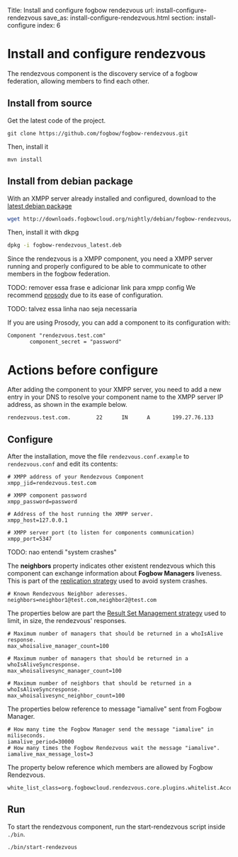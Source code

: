 Title: Install and configure fogbow rendezvous
url: install-configure-rendezvous
save_as: install-configure-rendezvous.html
section: install-configure
index: 6

Install and configure rendezvous
==========

The rendezvous component is the discovery service of a fogbow federation, allowing members to find each other.

## Install from source
Get the latest code of the project.
``` shell
git clone https://github.com/fogbow/fogbow-rendezvous.git
```
Then, install it
``` shell
mvn install
```

## Install from debian package
With an XMPP server already installed and configured, download to the <a href="http://downloads.fogbowcloud.org/nightly/debian/fogbow-rendezvous/fogbow-rendezvous_latest.deb" target=_blank>latest debian package</a>
```bash
wget http://downloads.fogbowcloud.org/nightly/debian/fogbow-rendezvous/fogbow-rendezvous_latest.deb
```

Then, install it with dkpg
```bash
dpkg -i fogbow-rendezvous_latest.deb
```

Since the rendezvous is a XMPP component, you need a XMPP server running and properly configured to be able to communicate to other members in the fogbow federation.

TODO: remover essa frase e adicionar link para xmpp config
We recommend <a href="https://prosody.im/" target="_blank">prosody</a> due to its ease of configuration.

TODO: talvez essa linha nao seja necessaria

If you are using Prosody, you can add a component to its configuration with:
``` shell
Component "rendezvous.test.com"
       component_secret = "password"
```
# Actions before configure
After adding the component to your XMPP server, you need to add a new entry in your DNS to resolve your component name to the XMPP server IP address, as shown in the example below.
``` shell
rendezvous.test.com.        22      IN      A       199.27.76.133
```

## Configure
After the installation, move the file ```rendezvous.conf.example``` to ```rendezvous.conf``` and edit its contents:
``` shell
# XMPP address of your Rendezvous Component
xmpp_jid=rendezvous.test.com

# XMPP component password
xmpp_password=password

# Address of the host running the XMPP server.
xmpp_host=127.0.0.1

# XMPP server port (to listen for components communication)
xmpp_port=5347
```

TODO: nao entendi "system crashes"

The **neighbors** property indicates other existent rendezvous which this component can exchange information about **Fogbow Managers** liveness. This is part of the [replication strategy](http://www.fogbowcloud.org/rendezvous) used to avoid system crashes.

``` shell
# Known Rendezvous Neighbor aderesses.
neighbors=neighbor1@test.com,neighbor2@test.com
```

The properties below are part the [Result Set Management strategy](http://www.fogbowcloud.org/rendezvous) used to limit, in size, the rendezvous' responses.
``` shell
# Maximum number of managers that should be returned in a whoIsAlive response.
max_whoisalive_manager_count=100

# Maximum number of managers that should be returned in a whoIsAliveSyncresponse.
max_whoisalivesync_manager_count=100

# Maximum number of neighbors that should be returned in a whoIsAliveSyncresponse.
max_whoisalivesync_neighbor_count=100
```

The properties below reference to message "iamalive" sent from Fogbow Manager.
``` shell
# How many time the Fogbow Manager send the message "iamalive" in miliseconds.
iamalive_period=30000
# How many times the Fogbow Rendezvous wait the message "iamalive".
iamalive_max_message_lost=3
```

The property below reference which members are allowed by Fogbow Rendezvous.
``` shell
white_list_class=org.fogbowcloud.rendezvous.core.plugins.whitelist.AcceptAnyWhiteListPlugin
``` 

## Run
To start the rendezvous component, run the start-rendezvous script inside ```./bin```.
``` shell
./bin/start-rendezvous
```

